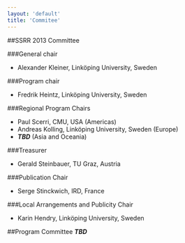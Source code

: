 ```yaml
---
layout: 'default'
title: 'Commitee'
---
```


##SSRR 2013 Committee

###General chair
 * Alexander Kleiner, Linköping University, Sweden

###Program chair
 * Fredrik Heintz, Linköping University, Sweden

###Regional Program Chairs
 * Paul Scerri, CMU, USA (Americas)
 * Andreas Kolling, Linköping University, Sweden (Europe)
 * ***TBD*** (Asia and Oceania)

###Treasurer
 * Gerald Steinbauer, TU Graz, Austria

###Publication Chair
 * Serge Stinckwich, IRD, France 

###Local Arrangements and Publicity Chair
 * Karin Hendry, Linköping University, Sweden

##Program Committee
***TBD***
